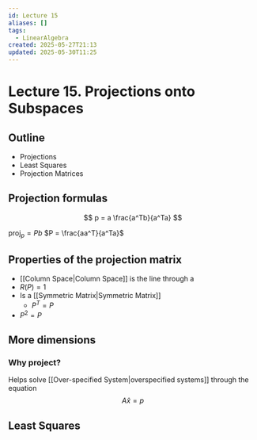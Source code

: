 ```yaml
---
id: Lecture 15
aliases: []
tags:
  - LinearAlgebra
created: 2025-05-27T21:13
updated: 2025-05-30T11:25
---
```


# Lecture 15. Projections onto Subspaces

## Outline

- Projections
- Least Squares
- Projection Matrices

## Projection formulas

$$
p = a \frac{a^Tb}{a^Ta}
$$

$\text{proj}_p = Pb$
$P = \frac{aa^T}{a^Ta}$

## Properties of the projection matrix

- [[Column Space|Column Space]] is the line through a
- $R(P)=1$
- Is a [[Symmetric Matrix|Symmetric Matrix]]
  - $P^T=P$
- $P^2=P$

## More dimensions

### Why project?

Helps solve [[Over-specified System|overspecified systems]] through the equation
$$
A\hat{x} = p
$$

## Least Squares

